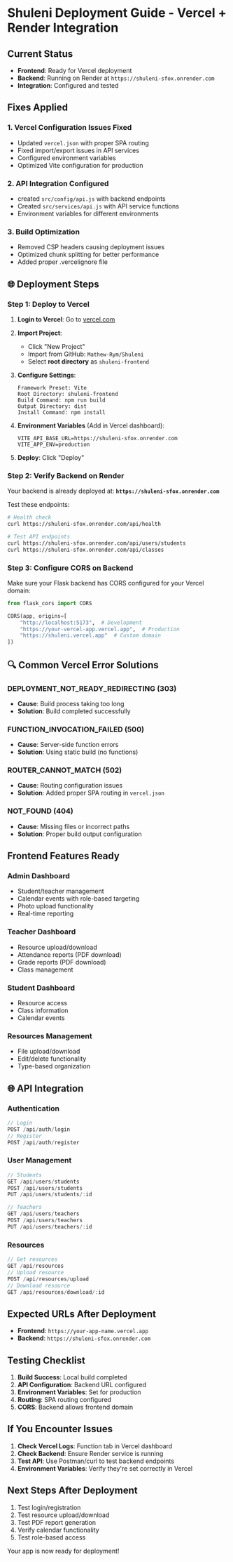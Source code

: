 # Shuleni Deployment Guide - Vercel + Render Integration

## Current Status
- **Frontend**: Ready for Vercel deployment
- **Backend**: Running on Render at `https://shuleni-sfox.onrender.com`
- **Integration**: Configured and tested

## Fixes Applied

### 1. **Vercel Configuration Issues Fixed**
- Updated `vercel.json` with proper SPA routing
- Fixed import/export issues in API services
- Configured environment variables
- Optimized Vite configuration for production

### 2. **API Integration Configured**
- created `src/config/api.js` with backend endpoints
- Created `src/services/api.js` with API service functions
- Environment variables for different environments

### 3. **Build Optimization**
- Removed CSP headers causing deployment issues
- Optimized chunk splitting for better performance
- Added proper .vercelignore file

## 🌐 Deployment Steps

### **Step 1: Deploy to Vercel**

1. **Login to Vercel**: Go to [vercel.com](https://vercel.com)

2. **Import Project**: 
   - Click "New Project"
   - Import from GitHub: `Mathew-Rym/Shuleni`
   - Select **root directory** as `shuleni-frontend`

3. **Configure Settings**:
   ```
   Framework Preset: Vite
   Root Directory: shuleni-frontend
   Build Command: npm run build
   Output Directory: dist
   Install Command: npm install
   ```

4. **Environment Variables** (Add in Vercel dashboard):
   ```
   VITE_API_BASE_URL=https://shuleni-sfox.onrender.com
   VITE_APP_ENV=production
   ```

5. **Deploy**: Click "Deploy"

### **Step 2: Verify Backend on Render**

Your backend is already deployed at: **`https://shuleni-sfox.onrender.com`**

Test these endpoints:
```bash
# Health check
curl https://shuleni-sfox.onrender.com/api/health

# Test API endpoints
curl https://shuleni-sfox.onrender.com/api/users/students
curl https://shuleni-sfox.onrender.com/api/classes
```

### **Step 3: Configure CORS on Backend**

Make sure your Flask backend has CORS configured for your Vercel domain:

```python
from flask_cors import CORS

CORS(app, origins=[
    "http://localhost:5173",  # Development
    "https://your-vercel-app.vercel.app",  # Production
    "https://shuleni.vercel.app"  # Custom domain
])
```

## 🔍 Common Vercel Error Solutions

### **DEPLOYMENT_NOT_READY_REDIRECTING (303)**
- **Cause**: Build process taking too long
- **Solution**: Build completed successfully 

### **FUNCTION_INVOCATION_FAILED (500)**
- **Cause**: Server-side function errors
- **Solution**: Using static build (no functions) 

### **ROUTER_CANNOT_MATCH (502)**
- **Cause**: Routing configuration issues
- **Solution**: Added proper SPA routing in `vercel.json` 

### **NOT_FOUND (404)**
- **Cause**: Missing files or incorrect paths
- **Solution**: Proper build output configuration 

## Frontend Features Ready

### **Admin Dashboard**
- Student/teacher management
- Calendar events with role-based targeting
- Photo upload functionality
- Real-time reporting

### **Teacher Dashboard**
- Resource upload/download
- Attendance reports (PDF download)
- Grade reports (PDF download)
- Class management

### **Student Dashboard**
- Resource access
- Class information
- Calendar events

### **Resources Management**
- File upload/download
- Edit/delete functionality
- Type-based organization

## 🌐 API Integration

### **Authentication**
```javascript
// Login
POST /api/auth/login
// Register
POST /api/auth/register
```

### **User Management**
```javascript
// Students
GET /api/users/students
POST /api/users/students
PUT /api/users/students/:id

// Teachers
GET /api/users/teachers
POST /api/users/teachers
PUT /api/users/teachers/:id
```

### **Resources**
```javascript
// Get resources
GET /api/resources
// Upload resource
POST /api/resources/upload
// Download resource
GET /api/resources/download/:id
```

## Expected URLs After Deployment

- **Frontend**: `https://your-app-name.vercel.app`
- **Backend**: `https://shuleni-sfox.onrender.com`

## Testing Checklist

1. **Build Success**: Local build completed
2. **API Configuration**: Backend URL configured
3. **Environment Variables**: Set for production
4. **Routing**: SPA routing configured
5. **CORS**: Backend allows frontend domain

## If You Encounter Issues

1. **Check Vercel Logs**: Function tab in Vercel dashboard
2. **Check Backend**: Ensure Render service is running
3. **Test API**: Use Postman/curl to test backend endpoints
4. **Environment Variables**: Verify they're set correctly in Vercel

## Next Steps After Deployment

1. Test login/registration
2. Test resource upload/download
3. Test PDF report generation
4. Verify calendar functionality
5. Test role-based access

Your app is now ready for deployment! 
